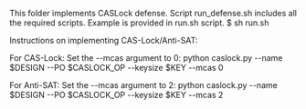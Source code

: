 This folder implements CASLock defense.
Script run_defense.sh includes all the required scripts.
Example is provided in run.sh script.
	$ sh run.sh

Instructions on implementing CAS-Lock/Anti-SAT:

For CAS-Lock: Set the --mcas argument to 0:
python caslock.py --name $DESIGN --PO $CASLOCK_OP --keysize $KEY --mcas 0

For Anti-SAT: Set the --mcas argument to 2:
python caslock.py --name $DESIGN --PO $CASLOCK_OP --keysize $KEY --mcas 2
